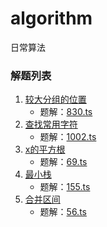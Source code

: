 # algorithm
日常算法

### 解题列表
1. [较大分组的位置](https://leetcode-cn.com/problems/positions-of-large-groups/)
    - 题解：[830.ts](./830.ts)
2. [查找常用字符](https://leetcode-cn.com/problems/find-common-characters/)
    - 题解：[1002.ts](./1002.ts)
3. [x的平方根](https://leetcode-cn.com/problems/sqrtx/)
    - 题解：[69.ts](./69.ts)
4. [最小栈](https://leetcode-cn.com/problems/min-stack/)
    - 题解：[155.ts](./155.ts)
5. [合并区间](https://leetcode-cn.com/problems/merge-intervals/)
    - 题解：[56.ts](./56.ts)
